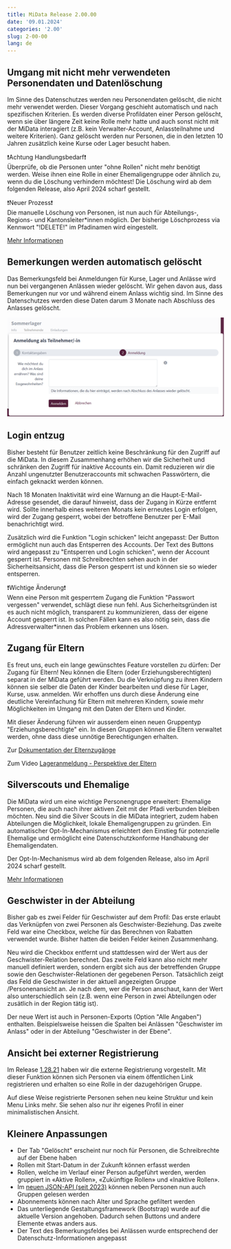 ```yaml
---
title: MiData Release 2.00.00
date: '09.01.2024'
categories: '2.00'
slug: 2-00-00
lang: de
---
```


## Umgang mit nicht mehr verwendeten Personendaten und Datenlöschung
Im Sinne des Datenschutzes werden neu Personendaten gelöscht, die nicht mehr verwendet werden. Dieser Vorgang geschieht automatisch und nach spezifischen Kriterien. Es werden diverse Profildaten einer Person gelöscht, wenn sie über längere Zeit keine Rolle mehr hatte und auch sonst nicht mit der MiData interagiert (z.B. kein Verwalter-Account, Anlassteilnahme und weitere Kriterien). Ganz gelöscht werden nur Personen, die in den letzten 10 Jahren zusätzlich keine Kurse oder Lager besucht haben.

❗Achtung Handlungsbedarf❗<br/>
Überprüfe, ob die Personen unter "ohne Rollen" nicht mehr benötigt werden. Weise ihnen eine Rolle in einer Ehemaligengruppe oder ähnlich zu, wenn du die Löschung verhindern möchtest! Die Löschung wird ab dem folgenden Release, also April 2024 scharf gestellt.

❗Neuer Prozess❗<br/>
Die manuelle Löschung von Personen, ist nun auch für Abteilungs-, Regions- und Kantonsleiter\*innen möglich. Der bisherige Löschprozess via Kennwort "!DELETE!" im Pfadinamen wird eingestellt.

[Mehr Informationen](/de/documentation/article-4)

## Bemerkungen werden automatisch gelöscht
Das Bemerkungsfeld bei Anmeldungen für Kurse, Lager und Anlässe wird nun bei vergangenen Anlässen wieder gelöscht. Wir gehen davon aus, dass Bemerkungen nur vor und während einem Anlass wichtig sind. Im Sinne des Datenschutzes werden diese Daten darum 3 Monate nach Abschluss des Anlasses gelöscht.

![Bemerkungsfeld](/images/releasenotes/bemerkungen_events_de.png)

## Login entzug
Bisher besteht für Benutzer zeitlich keine Beschränkung für den Zugriff auf die MiData. In diesem Zusammenhang erhöhen wir die Sicherheit und schränken den Zugriff für inaktive Accounts ein. Damit reduzieren wir die Anzahl ungenutzter Benutzeraccounts mit schwachen Passwörtern, die einfach geknackt werden können.

Nach 18 Monaten Inaktivität wird eine Warnung an die Haupt-E-Mail-Adresse gesendet, die darauf hinweist, dass der Zugang in Kürze entfernt wird. Sollte innerhalb eines weiteren Monats kein erneutes Login erfolgen, wird der Zugang gesperrt, wobei der betroffene Benutzer per E-Mail benachrichtigt wird.

Zusätzlich wird die Funktion "Login schicken" leicht angepasst: Der Button ermöglicht nun auch das Entsperren des Accounts. Der Text des Buttons wird angepasst zu "Entsperren und Login schicken", wenn der Account gesperrt ist. Personen mit Schreibrechten sehen auch in der Sicherheitsansicht, dass die Person gesperrt ist und können sie so wieder entsperren.

❗Wichtige Änderung❗<br/>
Wenn eine Person mit gesperrtem Zugang die Funktion "Passwort vergessen" verwendet, schlägt diese nun fehl. Aus Sicherheitsgründen ist es auch nicht möglich, transparent zu kommunizieren, dass der eigene Account gesperrt ist. In solchen Fällen kann es also nötig sein, dass die Adressverwalter\*innen das Problem erkennen uns lösen.

## Zugang für Eltern
Es freut uns, euch ein lange gewünschtes Feature vorstellen zu dürfen: Der Zugang für Eltern! Neu können die Eltern (oder Erziehungsberechtigten) separat in der MiData geführt werden. Du die Verknüpfung zu ihren Kindern können sie selber die Daten der Kinder bearbeiten und diese für Lager, Kurse, usw. anmelden. Wir erhoffen uns durch diese Änderung eine deutliche Vereinfachung für Eltern mit mehreren Kindern, sowie mehr Möglichkeiten im Umgang mit den Daten der Eltern und Kinder.

Mit dieser Änderung führen wir ausserdem einen neuen Gruppentyp "Erziehungsberechtigte" ein. In diesen Gruppen können die Eltern verwaltet werden, ohne dass diese unnötige Berechtigungen erhalten.

Zur [Dokumentation der Elternzugänge](/de/documentation/eltern)

Zum Video [Lageranmeldung - Perspektive der Eltern](https://youtu.be/3ykrNqTBpAA)

## Silverscouts und Ehemalige
Die MiData wird um eine wichtige Personengruppe erweitert: Ehemalige Personen, die auch nach ihrer aktiven Zeit mit der Pfadi verbunden bleiben möchten. Neu sind die Silver Scouts in die MiData integriert, zudem haben Abteilungen die Möglichkeit, lokale Ehemaligengruppen zu gründen. Ein automatischer Opt-In-Mechanismus erleichtert den Einstieg für potenzielle Ehemalige und ermöglicht eine Datenschutzkonforme Handhabung der Ehemaligendaten.

Der Opt-In-Mechanismus wird ab dem folgenden Release, also im April 2024 scharf gestellt.

[Mehr Informationen](/de/documentation/ehemalige)

## Geschwister in der Abteilung
Bisher gab es zwei Felder für Geschwister auf dem Profil: Das erste erlaubt das Verknüpfen von zwei Personen als Geschwister-Beziehung. Das zweite Feld war eine Checkbox, welche für das Berechnen von Rabatten verwendet wurde. Bisher hatten die beiden Felder keinen Zusammenhang.

Neu wird die Checkbox entfernt und stattdessen wird der Wert aus der Geschwister-Relation berechnet. Das zweite Feld kann also nicht mehr manuell definiert werden, sondern ergibt sich aus der betreffenden Gruppe sowie den Geschwister-Relationen der gegebenen Person. Tatsächlich zeigt das Feld die Geschwister in der aktuell angezeigten Gruppe /Personenansicht an. Je nach dem, wer die Person anschaut, kann der Wert also unterschiedlich sein (z.B. wenn eine Person in zwei Abteilungen oder zusätlich in der Region tätig ist).

Der neue Wert ist auch in Personen-Exports (Option "Alle Angaben") enthalten. Beispielsweise heissen die Spalten bei Anlässen "Geschwister im Anlass" oder in der Abteilung "Geschwister in der Ebene".

## Ansicht bei externer Registrierung

Im Release [1.28.21](https://pfadi.swiss/de/publikationen-downloads/downloads/detail/790/midata-release-notes-12821/) haben wir die externe Registrierung vorgestellt. Mit dieser Funktion können sich Personen via einem öffentlichen Link registrieren und erhalten so eine Rolle in der dazugehörigen Gruppe.

Auf diese Weise registrierte Personen sehen neu keine Struktur und kein Menu Links mehr. Sie sehen also nur ihr eigenes Profil in einer minimalistischen Ansicht.

## Kleinere Anpassungen

- Der Tab "Gelöscht" erscheint nur noch für Personen, die Schreibrechte auf der Ebene haben
- Rollen mit Start-Datum in der Zukunft können erfasst werden
- Rollen, welche im Verlauf einer Person aufgeführt werden, werden gruppiert in «Aktive Rollen», «Zukünftige Rollen» und «Inaktive Rollen».
- Im [neuen JSON-API (seit 2023)](https://github.com/hitobito/hitobito/blob/master/doc/development/05_json_api.md) können neben Personen nun auch Gruppen gelesen werden
- Abonnements können nach Alter und Sprache gefiltert werden
- Das unterliegende Gestaltungsframework (Bootstrap) wurde auf die aktuelle Version angehoben. Dadurch sehen Buttons und andere Elemente etwas anders aus.
- Der Text des Bemerkungsfeldes bei Anlässen wurde entsprechend der Datenschutz-Informationen angepasst